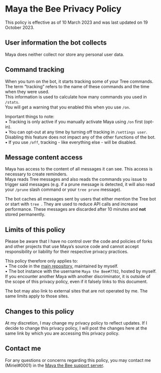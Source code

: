 # Maya the Bee Privacy Policy

This policy is effective as of 10 March 2023 and was last updated on 19 October 2023.  

## User information the bot collects

Maya does neither collect nor store any personal user data.  

## Command tracking

When you turn on the bot, it starts tracking some of your Tree commands. The term “tracking” refers to the name of these commands and the time when they were used.  
This information is used to calculate how many commands you used in `/stats`.  
You will get a warning that you enabled this when you use `/on`.  

Important things to note:  
• Tracking is only active if you manually activate Maya using `/on` first (opt-in).  
• You can opt-out at any time by turning off tracking in `/settings user`. Disabling this feature does not impact any of the other functions of the bot.  
• If you use `/off`, tracking - like everything else - will be disabled.  

## Message content access

Maya has access to the content of all messages it can see. This access is necessary to create reminders.  
Maya reads Tree messages and also reads the commands you issue to trigger said messages (e.g. if a prune message is detected, it will also read your `/prune` slash command or your `tree prune` message).  

The bot caches all messages sent by users that either mention the Tree bot or start with `tree `. They are used to reduce API calls and increase performance. These messages are discarded after 10 minutes and **not** stored permanently.  

## Limits of this policy

Please be aware that I have no control over the code and policies of forks and other projects that use Maya’s source code and cannot accept responsibility or liability for their respective privacy practices.  

This policy therefore only applies to:  
• The code in the [main repository](https://github.com/Miriel-py/Maya-the-Bee), maintained by myself.  
• The bot instance with the username `Maya the Bee#7702`, hosted by myself. If you encounter another Maya with another discriminator, it is outside of the scope of this privacy policy, even if it falsely links to this document.  

The bot may also link to external sites that are not operated by me. The same limits apply to those sites.  

## Changes to this policy

At my discretion, I may change my privacy policy to reflect updates. If I decide to change this privacy policy, I will post the changes here at the same link by which you are accessing this privacy policy.  

## Contact me

For any questions or concerns regarding this policy, you may contact me (Miriel#0001) in the [Maya the Bee support server](https://discord.gg/NShwfuGED2).
